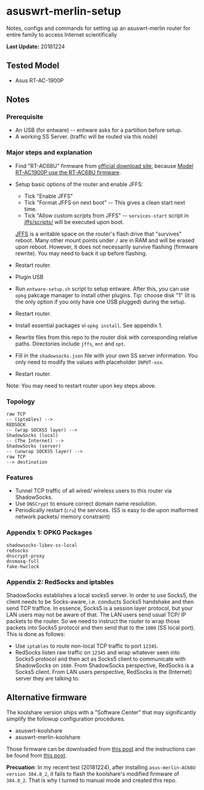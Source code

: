 # asuswrt-merlin-setup

Notes, configs and commands for setting up an asuswrt-merlin router for entire family to access Internet scientifically

**Last Update:** 20181224

## Tested Model

- Asus RT-AC-1900P

## Notes 

### Prerequisite

- An USB (for entware) -- entware asks for a partiition before setup.
- A working SS Server. (traffic will be routed via this node)

### Major steps and explanation

- Find "RT-AC68U" firmware from [official download site](https://asuswrt.lostrealm.ca/download), because [Model RT-AC1900P use the RT-AC68U firmware](https://github.com/RMerl/asuswrt-merlin/wiki/Supported-Devices).
- Setup basic options of the router and enable JFFS:
  - Tick "Enable JFFS"
  - Tick "Format JFFS on next boot" -- This gives a clean start next time.
  - Tick "Allow custom scripts from JFFS" -- `services-start` script in [jffs/scripts/](jffs/scripts/) will be executed upon boot.

  [JFFS](https://github.com/RMerl/asuswrt-merlin/wiki/Jffs) is a writable space on the router's flash drive that "survives" reboot. Many other mount points under `/` are in RAM and will be erased upon reboot. However, it does not necessarily survive flashing (firmware rewrite). You may need to back it up before flashing.
- Restart router.
- Plugin USB
- Run `entware-setup.sh` script to setup entware. After this, you can use `opkg` pakcage manager to install other plugins. Tip: choose disk "1" (It is the only option if you only have one USB plugged) during the setup.
- Restart router.
- Install essential packages vi `opkg install`. See appendix 1.
- Rewrite files from this repo to the router disk with corresponding relative paths. Directories include `jffs`, `mnt` and `opt`.
- Fill in the `shadowsocks.json` file with your own SS server information. You only need to modify the values with placeholder `INPUT-xxx`.
- Restart router.

Note: You may need to restart router upon key steps above.

### Topology

```
raw TCP
-- (iptables) -->
REDSOCK
-- (wrap SOCKS5 layer) -->
ShadowSocks (local) 
-- (The Internet) -->
ShadowSocks (server) 
-- (unwrap SOCKS5 layer) -->
raw TCP
--> destination
```

### Features

- Tunnel TCP traffic of all wired/ wireless users to this router via ShadowSocks.
- Use `DNSCrypt` to ensure correct domain name resolution.
- Periodically restart (`cru`) the services. (SS is easy to die upon malformed network packets/ memory constraint)

### Appendix 1: OPKG Packages

```
shadowsocks-libev-ss-local
redsocks
dnscrypt-proxy
dnsmasq-full
fake-hwclock
```

### Appendix 2: RedSocks and iptables

ShadowSocks establishes a local socks5 server. In order to use Socks5, the client needs to be Socks-aware, i.e. conducts Socks5 handshake and then send TCP traffice. In essence, Socks5 is a session layer protocol, but your LAN users may not be aware of that. The LAN users send usual TCP/ IP packets to the router. So we need to instruct the router to wrap those packets into Socks5 protocol and then send that to the `1080` (SS local port). This is done as follows:

- Use `iptables` to route non-local TCP traffic to port `12345`.
- RedSocks listen raw traffic on `12345` and wrap whatever seen into Socks5 protocol and then act as Socks5 client to communicate with ShadowSocks on `1080`. From ShadowSocks perspective, RedSocks is a Socks5 client. From LAN users perspective, RedSocks is the (Internet) server they are talking to.

## Alternative firmware

The koolshare version ships with a "Software Center" that may significantly simplify the followup configuration procedures.

- asuswrt-koolshare
- asuswrt-merlin-koolshare

Those firmware can be downloaded from [this post](http://koolshare.cn/thread-127878-1-1.html) and the instructions can be found from [this post](http://koolshare.cn/thread-145914-1-1.html).

**Precuation**: In my recent test (20181224), after installing `asus-merlin-AC68U version 384.8_2`, it fails to flash the koolshare's modified firmware of `384.8_2`. That is why I turned to manual mode and created this repo.
